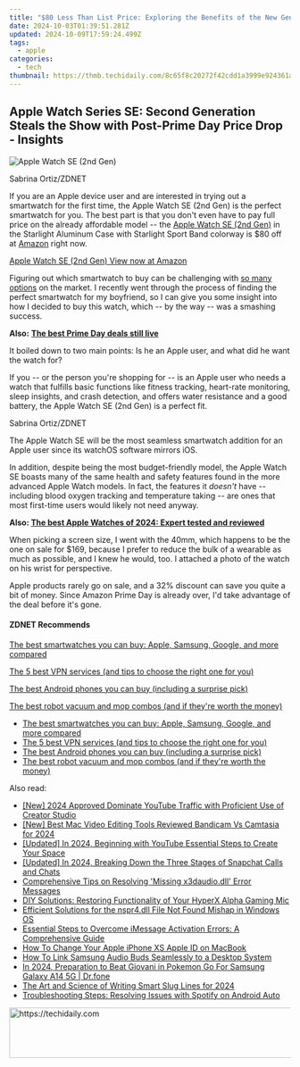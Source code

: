 ```yaml
---
title: "$80 Less Than List Price: Exploring the Benefits of the New Generation Apple Watch SE Post-Prime Day - Insights"
date: 2024-10-03T01:39:51.281Z
updated: 2024-10-09T17:59:24.499Z
tags:
  - apple
categories:
  - tech
thumbnail: https://thmb.techidaily.com/8c65f8c20272f42cdd1a3999e924361a775d20760268836c528877b281dbdb5d.jpg
---
```


## Apple Watch Series SE: Second Generation Steals the Show with Post-Prime Day Price Drop - Insights

![Apple Watch SE (2nd Gen)](https://www.zdnet.com/a/img/resize/6cea94d0c06d6887637e1fcb881161dc24170df6/2023/10/11/45b7e455-7b03-4e3e-95df-abfc0748fb23/img-0829.jpg?auto=webp&width=1280)

Sabrina Ortiz/ZDNET

If you are an Apple device user and are interested in trying out a smartwatch for the first time, the Apple Watch SE (2nd Gen) is the perfect smartwatch for you. The best part is that you don't even have to pay full price on the already affordable model -- the [Apple Watch SE (2nd Gen)](https://buy.geni.us/Proxy.ashx?TSID=368250&GR%5FURL=https%3A%2F%2Fwww.amazon.com%2FApple-Smartwatch-Midnight-Aluminum-Detection%2Fdp%2FB0CHX7R6WJ%3Fgeniuslink%3Dtrue%26th%3D1%26tag%3Dzd-buy-button-20%26ascsubtag%3D%5F%5FCOM%5FCLICK%5FID%5F%5F%7Cfa9c5233-7529-4434-b507-5ea76a86866e%7Cdtp&dtb=1) in the Starlight Aluminum Case with Starlight Sport Band colorway is $80 off at [Amazon](https://buy.geni.us/Proxy.ashx?TSID=368250&GR%5FURL=https%3A%2F%2Fwww.amazon.com%2Fref%3Dnav%5Flogo%3Ftag%3Dzd-buy-button-20%26ascsubtag%3D%5F%5FCOM%5FCLICK%5FID%5F%5F%7Cfa9c5233-7529-4434-b507-5ea76a86866e%7Cdtp&dtb=1) right now.

[Apple Watch SE (2nd Gen) View now at Amazon](https://buy.geni.us/Proxy.ashx?TSID=368250&GR%5FURL=https%3A%2F%2Fwww.amazon.com%2FApple-Smartwatch-Midnight-Aluminum-Detection%2Fdp%2FB0CHX7R6WJ%3Fgeniuslink%3Dtrue%26th%3D1%26tag%3Dzd-buy-button-20%26ascsubtag%3D%5F%5FCOM%5FCLICK%5FID%5F%5F%7Cfa9c5233-7529-4434-b507-5ea76a86866e%7Cdtp&dtb=1)

Figuring out which smartwatch to buy can be challenging with [so many options](https://www.zdnet.com/article/best-smartwatch/) on the market. I recently went through the process of finding the perfect smartwatch for my boyfriend, so I can give you some insight into how I decided to buy this watch, which -- by the way -- was a smashing success.

**Also:** [**The best Prime Day deals still live**](https://www.zdnet.com/article/best-amazon-prime-day-deals-live-2024-07-17/)

It boiled down to two main points: Is he an Apple user, and what did he want the watch for?

If you -- or the person you're shopping for -- is an Apple user who needs a watch that fulfills basic functions like fitness tracking, heart-rate monitoring, sleep insights, and crash detection, and offers water resistance and a good battery, the Apple Watch SE (2nd Gen) is a perfect fit.

Sabrina Ortiz/ZDNET

The Apple Watch SE will be the most seamless smartwatch addition for an Apple user since its watchOS software mirrors iOS.

In addition, despite being the most budget-friendly model, the Apple Watch SE boasts many of the same health and safety features found in the more advanced Apple Watch models. In fact, the features it _doesn't_ have -- including blood oxygen tracking and temperature taking -- are ones that most first-time users would likely not need anyway.

**Also: [The best Apple Watches of 2024: Expert tested and reviewed](https://www.zdnet.com/article/best-apple-watch/)**

When picking a screen size, I went with the 40mm, which happens to be the one on sale for $169, because I prefer to reduce the bulk of a wearable as much as possible, and I knew he would, too. I attached a photo of the watch on his wrist for perspective.

Apple products rarely go on sale, and a 32% discount can save you quite a bit of money. Since Amazon Prime Day is already over, I'd take advantage of the deal before it's gone.

#### **ZDNET** Recommends

[The best smartwatches you can buy: Apple, Samsung, Google, and more compared](https://www.zdnet.com/article/best-smartwatch/ "The best smartwatches you can buy: Apple, Samsung, Google, and more compared")

[The 5 best VPN services (and tips to choose the right one for you)](https://www.zdnet.com/article/best-vpn/ "The 5 best VPN services (and tips to choose the right one for you)")

[The best Android phones you can buy (including a surprise pick)](https://www.zdnet.com/article/best-android-phone/ "The best Android phones you can buy (including a surprise pick)")

[The best robot vacuum and mop combos (and if they're worth the money)](https://www.zdnet.com/article/best-robot-vacuum-mop/ "The best robot vacuum and mop combos (and if they're worth the money)")

* [The best smartwatches you can buy: Apple, Samsung, Google, and more compared](https://www.zdnet.com/article/best-smartwatch/ "The best smartwatches you can buy: Apple, Samsung, Google, and more compared")
* [The 5 best VPN services (and tips to choose the right one for you)](https://www.zdnet.com/article/best-vpn/ "The 5 best VPN services (and tips to choose the right one for you)")
* [The best Android phones you can buy (including a surprise pick)](https://www.zdnet.com/article/best-android-phone/ "The best Android phones you can buy (including a surprise pick)")
* [The best robot vacuum and mop combos (and if they're worth the money)](https://www.zdnet.com/article/best-robot-vacuum-mop/ "The best robot vacuum and mop combos (and if they're worth the money)")

<ins class="adsbygoogle"
     style="display:block"
     data-ad-format="autorelaxed"
     data-ad-client="ca-pub-7571918770474297"
     data-ad-slot="1223367746"></ins>

<ins class="adsbygoogle"
     style="display:block"
     data-ad-client="ca-pub-7571918770474297"
     data-ad-slot="8358498916"
     data-ad-format="auto"
     data-full-width-responsive="true"></ins>

<span class="atpl-alsoreadstyle">Also read:</span>
<div><ul>
<li><a href="https://facebook-record-videos.techidaily.com/new-2024-approved-dominate-youtube-traffic-with-proficient-use-of-creator-studio/"><u>[New] 2024 Approved Dominate YouTube Traffic with Proficient Use of Creator Studio</u></a></li>
<li><a href="https://desktop-recording.techidaily.com/new-best-mac-video-editing-tools-reviewed-bandicam-vs-camtasia-for-2024/"><u>[New] Best Mac Video Editing Tools Reviewed Bandicam Vs Camtasia for 2024</u></a></li>
<li><a href="https://facebook-video-share.techidaily.com/updated-in-2024-beginning-with-youtube-essential-steps-to-create-your-space/"><u>[Updated] In 2024, Beginning with YouTube Essential Steps to Create Your Space</u></a></li>
<li><a href="https://snapchat-videos.techidaily.com/updated-in-2024-breaking-down-the-three-stages-of-snapchat-calls-and-chats/"><u>[Updated] In 2024, Breaking Down the Three Stages of Snapchat Calls and Chats</u></a></li>
<li><a href="https://techtrends.techidaily.com/comprehensive-tips-on-resolving-missing-x3daudiodll-error-messages/"><u>Comprehensive Tips on Resolving 'Missing x3daudio.dll' Error Messages</u></a></li>
<li><a href="https://sound-issues.techidaily.com/diy-solutions-restoring-functionality-of-your-hyperx-alpha-gaming-mic/"><u>DIY Solutions: Restoring Functionality of Your HyperX Alpha Gaming Mic</u></a></li>
<li><a href="https://techtrends.techidaily.com/efficient-solutions-for-the-nspr4dll-file-not-found-mishap-in-windows-os/"><u>Efficient Solutions for the nspr4.dll File Not Found Mishap in Windows OS</u></a></li>
<li><a href="https://os-tips.techidaily.com/essential-steps-to-overcome-imessage-activation-errors-a-comprehensive-guide/"><u>Essential Steps to Overcome iMessage Activation Errors: A Comprehensive Guide</u></a></li>
<li><a href="https://apple-account.techidaily.com/how-to-change-your-apple-iphone-xs-apple-id-on-macbook-by-drfone-ios/"><u>How To Change Your Apple iPhone XS Apple ID on MacBook</u></a></li>
<li><a href="https://techtrends.techidaily.com/how-to-link-samsung-audio-buds-seamlessly-to-a-desktop-system/"><u>How To Link Samsung Audio Buds Seamlessly to a Desktop System</u></a></li>
<li><a href="https://change-location.techidaily.com/in-2024-preparation-to-beat-giovani-in-pokemon-go-for-samsung-galaxy-a14-5g-drfone-by-drfone-virtual-android/"><u>In 2024, Preparation to Beat Giovani in Pokemon Go For Samsung Galaxy A14 5G | Dr.fone</u></a></li>
<li><a href="https://fox-http.techidaily.com/the-art-and-science-of-writing-smart-slug-lines-for-2024/"><u>The Art and Science of Writing Smart Slug Lines for 2024</u></a></li>
<li><a href="https://techtrends.techidaily.com/troubleshooting-steps-resolving-issues-with-spotify-on-android-auto/"><u>Troubleshooting Steps: Resolving Issues with Spotify on Android Auto</u></a></li>
</ul></div>

<!-- affiliate ads begin -->
<a href="https://aligracehair.sjv.io/c/5597632/1959712/19272" target="_top" id="1959712">
  <img src="//a.impactradius-go.com/display-ad/19272-1959712" border="0" alt="https://techidaily.com" width="728" height="90"/>
</a>
<img height="0" width="0" src="https://aligracehair.sjv.io/i/5597632/1959712/19272" style="position:absolute;visibility:hidden;" border="0" />
<!-- affiliate ads end -->

